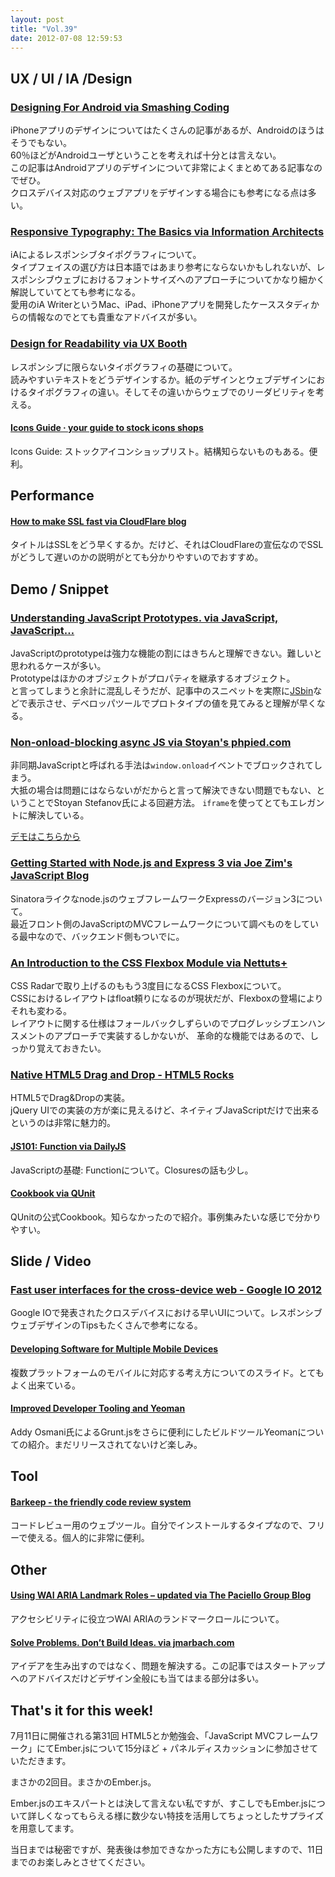 ```yaml
---
layout: post
title: "Vol.39"
date: 2012-07-08 12:59:53
---
```


## UX / UI / IA /Design

### [Designing For Android via Smashing Coding](http://coding.smashingmagazine.com/2011/06/30/designing-for-android/)

iPhoneアプリのデザインについてはたくさんの記事があるが、Androidのほうはそうでもない。  
60％ほどがAndroidユーザということを考えれば十分とは言えない。  
この記事はAndroidアプリのデザインについて非常によくまとめてある記事なのでぜひ。  
クロスデバイス対応のウェブアプリをデザインする場合にも参考になる点は多い。

### [Responsive Typography: The Basics via Information Architects](http://informationarchitects.net/blog/responsive-typography-the-basics/)

iAによるレスポンシブタイポグラフィについて。  
タイプフェイスの選び方は日本語ではあまり参考にならないかもしれないが、レスポンシブウェブにおけるフォントサイズへのアプローチについてかなり細かく解説していてとても参考になる。  
愛用のiA WriterというMac、iPad、iPhoneアプリを開発したケーススタディからの情報なのでとても貴重なアドバイスが多い。

### [Design for Readability via UX Booth](http://www.uxbooth.com/blog/design-for-readability/)

レスポンシブに限らないタイポグラフィの基礎について。  
読みやすいテキストをどうデザインするか。紙のデザインとウェブデザインにおけるタイポグラフィの違い。そしてその違いからウェブでのリーダビリティを考える。 

#### [Icons Guide · your guide to stock icons shops](http://www.iconsguide.com/)

Icons Guide: ストックアイコンショップリスト。結構知らないものもある。便利。

## Performance

#### [How to make SSL fast via CloudFlare blog](http://blog.cloudflare.com/how-cloudflare-is-making-ssl-fast)

タイトルはSSLをどう早くするか。だけど、それはCloudFlareの宣伝なのでSSLがどうして遅いのかの説明がとても分かりやすいのでおすすめ。

## Demo / Snippet

### [Understanding JavaScript Prototypes. via JavaScript, JavaScript…](http://javascriptweblog.wordpress.com/2010/06/07/understanding-javascript-prototypes/)

JavaScriptのprototypeは強力な機能の割にはきちんと理解できない。難しいと思われるケースが多い。  
Prototypeはほかのオブジェクトがプロパティを継承するオブジェクト。  
と言ってしまうと余計に混乱しそうだが、記事中のスニペットを実際に[JSbin](http://jsbin.com/)などで表示させ、デベロッパツールでプロトタイプの値を見てみると理解が早くなる。

### [Non-onload-blocking async JS via Stoyan's phpied.com](http://www.phpied.com/non-onload-blocking-async-js/)

非同期JavaScriptと呼ばれる手法は`window.onload`イベントでブロックされてしまう。  
大抵の場合は問題にはならないがだからと言って解決できない問題でもない、ということでStoyan Stefanov氏による回避方法。
`iframe`を使ってとてもエレガントに解決している。

[デモはこちらから](http://www.phpied.com/files/widgets/meebo.html)

### [Getting Started with Node.js and Express 3 via Joe Zim's JavaScript Blog](http://www.joezimjs.com/javascript/getting-started-with-node-js-and-express-3/)

Sinatoraライクなnode.jsのウェブフレームワークExpressのバージョン3について。  
最近フロント側のJavaScriptのMVCフレームワークについて調べものをしている最中なので、バックエンド側もついでに。

### [An Introduction to the CSS Flexbox Module via Nettuts+](http://net.tutsplus.com/tutorials/html-css-techniques/an-introduction-to-css-flexbox/)

CSS Radarで取り上げるのももう3度目になるCSS Flexboxについて。  
CSSにおけるレイアウトはfloat頼りになるのが現状だが、Flexboxの登場によりそれも変わる。  
レイアウトに関する仕様はフォールバックしずらいのでプログレッシブエンハンスメントのアプローチで実装するしかないが、
革命的な機能ではあるので、しっかり覚えておきたい。

### [Native HTML5 Drag and Drop - HTML5 Rocks](http://www.html5rocks.com/en/tutorials/dnd/basics/)

HTML5でDrag&Dropの実装。  
jQuery UIでの実装の方が楽に見えるけど、ネイティブJavaScriptだけで出来るというのは非常に魅力的。 

#### [JS101: Function via DailyJS](http://dailyjs.com/2012/07/02/function/)

JavaScriptの基礎: Functionについて。Closuresの話も少し。

#### [Cookbook via QUnit](http://qunitjs.com/cookbook/)

QUnitの公式Cookbook。知らなかったので紹介。事例集みたいな感じで分かりやすい。

## Slide / Video

### [Fast user interfaces for the cross-device web - Google IO 2012](http://smustalks.appspot.com/io-12/#1)

Google IOで発表されたクロスデバイスにおける早いUIについて。レスポンシブウェブデザインのTipsもたくさんで参考になる。

#### [Developing Software for Multiple Mobile Devices](http://martinfowler.com/articles/multiMobile/#cover)

複数プラットフォームのモバイルに対応する考え方についてのスライド。とてもよく出来ている。

#### [Improved Developer Tooling and Yeoman](http://addyosmani.com/blog/improved-developer-tooling-and-yeoman/)

Addy Osmani氏によるGrunt.jsをさらに便利にしたビルドツールYeomanについての紹介。まだリリースされてないけど楽しみ。

## Tool

#### [Barkeep - the friendly code review system](http://getbarkeep.org/)

コードレビュー用のウェブツール。自分でインストールするタイプなので、フリーで使える。個人的に非常に便利。

## Other

#### [Using WAI ARIA Landmark Roles – updated via The Paciello Group Blog](http://www.paciellogroup.com/blog/2010/10/using-wai-aria-landmark-roles/)

アクセシビリティに役立つWAI ARIAのランドマークロールについて。

#### [Solve Problems. Don’t Build Ideas. via jmarbach.com](http://jmarbach.com/solve-problems-dont-build-ideas)

アイデアを生み出すのではなく、問題を解決する。この記事ではスタートアップへのアドバイスだけどデザイン全般にも当てはまる部分は多い。

## That's it for this week!

7月11日に開催される第31回 HTML5とか勉強会、「JavaScript MVCフレームワーク」にてEmber.jsについて15分ほど + パネルディスカッションに参加させていただきます。  

まさかの2回目。まさかのEmber.js。

Ember.jsのエキスパートとは決して言えない私ですが、すこしでもEmber.jsについて詳しくなってもらえる様に数少ない特技を活用してちょっとしたサプライズを用意してます。

当日までは秘密ですが、発表後は参加できなかった方にも公開しますので、11日までのお楽しみとさせてください。
